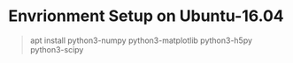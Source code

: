 # Envrionment Setup on Ubuntu-16.04

> apt install python3-numpy python3-matplotlib  python3-h5py python3-scipy
